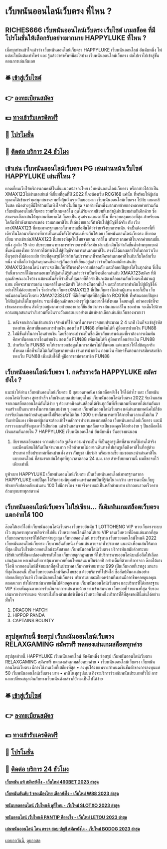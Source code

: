 # เว็บพนันออนไลน์เว็บตรง ที่ไหน ?
## RICHES666 เว็บพนันออนไลน์เว็บตรง เว็บไซต์ เกมสล็อต ที่มีโปรโมชั่นให้เลือกรับอย่างมากมาย HAPPYLUKE ที่ไหน ?
เมื่อทุกท่านเข้าใจแล้วว่า เว็บพนันออนไลน์เว็บตรง HAPPYLUKE เว็บพนันออนไลน์ อันดับหนึ่ง ไพ่แต่ละใบมีแต้มเท่าไหร่ และ รู้แล้วว่าคำศัพท์มีอะไรบ้าง เว็บพนันออนไลน์เว็บตรง ต่อไปเราไปเข้าสู่ขั้นตอนการเล่นกันเลย

## 🛎 [เข้าสู่เว็บไซต์](https://bit.ly/3SdLNi2)
## 👉 [ลงทะเบียนสมัคร](https://bit.ly/3SdLNi2)
## 💵 [ทางเข้ารับเครดิตฟรี](https://bit.ly/3dyRKHj)
## 👑 [โปรโมชั่น](https://bit.ly/3dyRKHj)
## 📱 [ติดต่อ บริการ 24 ชัวโมง](https://bit.ly/3dyRKHj)

## เข้าเล่น เว็บพนันออนไลน์เว็บตรง PG เล่นผ่านหน้าเว็บไซต์ HAPPYLUKE เล่นที่ไหน ?
ยอดเยี่ยมเว็บให้บริการเกมคาสิโนชั้นแนวหน้าของไทย เว็บพนันออนไลน์เว็บตรง หรือกล่าวได้ว่าเป็น XMAX123ไม่ผ่านเอเย่นต์ ที่เยี่ยมที่สุดที่ปี 2022 นี้จะต้องเว็บ RCG168 แค่นั้น ที่พร้อมให้ผู้เล่นทุกคนได้เข้ามาร่วมสนุกสนานรวมทั้งลุ้นเงินรางวัลเยอะมาก เว็บพนันออนไลน์เว็บตรง ไปกับ เกมคาสิโนสด ชนิดต่างๆที่มีให้ร่วมบันเทิงใจอย่างไม่สิ้นสุด จากค่ายชั้นหนึ่งมากมายก่ายกองหลายค่ายร่วมกัน เว็บพนันออนไลน์เว็บตรง รวมทั้งเกมคาสิโน สุดได้รับความนิยมที่เหล่าผู้เล่นนิยมเล่นกันอีกด้วย ซึ่งสามารถเลือกเล่นได้ทุกเกมที่อยากได้ ก็เลยเป็น ศูนย์รวมเกมคาสิโน ที่ครอบคลุมเยอะที่สุด สำหรับคนใดกันที่กำลังตามหาแหล่ง รวมเกมคาสิโน ที่เล่นง่ายและก็ทำเงินไปสู่บัญชีได้จริง กับ เว็บตรงXMAX123 ที่ตามมาตรฐานและก็สามารถเชื่อมั่นได้ว่าจ่ายจริงทุกการพนัน จำเป็นต้องตรงนี้ที่เดียวในโลกมาเริ่มทางที่การเป็นคนมั่งคั่งไปพร้อมเพียงกันได้เลย เว็บพนันออนไลน์เว็บตรง กับยอดเยี่ยม ทางเข้าเล่นXMAX123 ที่มาแรงที่สุดในไทยจากเกม กาสิโน บริการ เกมคาสิโนจากค่ายเกมชั้นหนึ่ง สูงถึง 15 ค่าย กับระบบแนวทางการทำรายการที่ล้ำสมัย ฝากเบิกเงินไม่จำกัดขั้นต่ำผ่านทุกแบงค์ชั้นหนึ่งของไทย ถ้าอยากได้ทำเงินไปสู่บัญชีจากการเล่นเกมคาสิโน ตรงนี้ได้ผลผลกำไรที่มากกว่าเว็บอื่นๆอย่างไม่ต้องสงสัย
ท้ายที่สุดสรุปได้ว่าถ้าเกิดปรารถนาที่จะสมัครเล่นเกมคาสิโนกับเว็บใดสักเว็บหนึ่ง น่าเชื่อถือว่าผู้เล่นทุกคนก็น่าจะรู้กันอย่างดีเยี่ยมอยู่แล้วว่าจำเป็นต้องสมัครเล่นกับ XMAX123ออนไลน์ เพราะจะเป็นเว็บที่รับรองถึงความปลอดภัย และก็ตอบปัญหาได้ในทุกด้าน ซึ่งในวันนี้พวกเราก็ได้มาเสนอแนะให้ผู้เล่นได้รู้กันแล้วว่าจำเป็นที่จะเลือกเล่นกับ XMAX123สมัคร ที่มีคุณลักษณะอะไรบ้าง แม้กระนั้นสิ่งที่จำเป็นที่สุดเลยก็คือจำเป็นจะต้องเลือกเล่นกับเว็บตรงไม่ผ่านผู้แทน เพื่อจะสามารถเล่น เกมคาสิโนเครดิตฟรี ได้อย่างมั่นอกมั่นใจ และก็สามารถทำเงินไปสู่บัญชีได้อย่างไร้ไม่ค่อยสบายใจ ซึ่งสำหรับ เว็บตรงXMAX123 ที่เป็นเว็บตรงไม่ผ่านผู้แทน และก็เป็น เว็บพนันออนไลน์เว็บตรง XMAX123SLOT ที่ดีเยี่ยมที่สุดที่ปีอยู่นี่แล้ว RCG168 ที่พร้อมตอบปัญหาให้กับผู้เล่นได้ในทุกด้าน รวมทั้งมีคุณลักษณะต่างๆที่ผู้เล่นอยากได้ทั้งหมด โดยเหตุนี้ อย่าคอยช้าที่จะเข้ามาลงทะเบียน สิ่งดีๆรออยู่มากมายก่ายกองและก็ยืนยันว่าการ เล่นเกมคาสิโน ของท่าน จะเต็มไปด้วยความสนุกสนานร่าเริงรวมทั้งเงินรางวัลเยอะแยะอย่างแน่แท้หากเลือกเล่นกับเว็บของพวกเรา
1. หลังจากฝากเงินเข้ามาแล้ว เจ้าหน้าที่ใช้เวลาในการตรวจสอบประมาณ 2 4 นาที เงินก็จะเข้าสู่รหัสของท่าน ศึกษาขั้นตอนการฝากเงิน ของเว็บ FUN88 เพิ่มเติมได้ที่ คู่มือการฝากเงิน FUN88
2. ไม่มีขั้นต่ำในการโอนย้ายเงิน โดยชื่อกระเป๋าจะเป็นชื่อเดียวกับแบรนด์เกมที่เราต้องการเดิมพัน ศึกษาขั้นตอนการโอนย้ายเงิน ของเว็บ FUN88 เพิ่มเติมได้ที่ คู่มือการโอนย้ายเงิน FUN88
3. สำหรับเว็บ FUN88 จะให้เรากรอกข้อมูลในการสมัครไม่กี่ขั้นตอน แต่แนะนำให้ใส่ข้อมูลจริงทั้งหมด เพื่อที่จะได้ไม่เกิดปัญหาภายหลัง เช่นการฝากเงิน ถอนเงิน ศึกษาขั้นตอนการสมัครสมาชิกของเว็บ FUN88 เพิ่มเติมได้ที่ คู่มือการสมัครสมาชิก FUN88

## เว็บพนันออนไลน์เว็บตรง 1. กดรับรางวัล HAPPYLUKE สมัครยังไง ?
แนะนำให้อ่าน เว็บพนันออนไลน์เว็บตรง 6 สุดยอดเทคนิค เล่นสล็อตยังไง ให้ได้กำไร และ เว็บพนันออนไลน์เว็บตรง สูตรสำเร็จ เก็บเงินแบบฉบับคนยุคใหม่ เว็บพนันออนไลน์เว็บตรง 2022
รับเงินแสนจากเกมสล็อตออนไลน์กันได้ง่าย ๆ ด้วยเทคนิคเล่นสล็อตได้เงินทุกวันที่เซียนเกมทั้งหลายได้เล่นกันมาจนสร้างเป็นแนวทางในการเล่นแบบง่าย ๆ ออกมา เว็บพนันออนไลน์เว็บตรง แค่เล่นตามเทคนิคไม่กี่ข้อ การรับเงินแสนด้วยต้นทุนแค่ไม่กี่ร้อยหรือไม่เกิน 1000 บาทก็สามารถทำได้ภายในเวลาแค่ไม่เกิน 7 วันเท่านั้นเอง เพียงแต่ผู้เล่นจะต้องเข้าใจหลักการทำงานของเกมสล็อต เว็บพนันออนไลน์เว็บตรง และมีการวางแผนที่รัดกุมเอาไว้เสียก่อน แล้วเงินแสนจากเกมสล็อตจะเป็นของคุณได้อย่างง่าย ๆ ปั่นสล็อตได้เงินแสนกันภายใน 7 HAPPYLUKE เว็บพนันออนไลน์ อันดับหนึ่ง วันอย่างแน่นอน
1. กับรายละเอียดของ ความลับวงล้อ รูเล็ต ความน่าจะเป็น ที่เป็นสูตรรูเล็ตที่สามารถใช้งานได้จริง และมีคนนิยมใช้กันเป็นจำนวนมาก หรือถ้าหากไม่อยากเดินทางไปเล่นรูเล็ตถึงคาสิโนที่อยู่ต่างประเทศ หรือประเทศเพื่อนบ้านทั้ง ลาว กัมพูชา เมียร์ม่า หรือมาเลเซีย ผมขอแนะนำเล่นคาสิโนแบบออนไลน์ ที่สามารถเล่นได้ทุกที่ทุกเวลาตลอด 24 ช.ม. เลย สำหรับบทความนี้ ผมก็ขอจบไว้เพียงเท่านี้

ยูฟ่าเบท HAPPYLUKE เว็บพนันออนไลน์เว็บตรง เป็นเว็บพนันออนไลน์มาตรฐานสากล HAPPYLUKE แฮปปี้ลุค ได้รับความนิยมอย่างแพร่หลายเป็นที่รู้จักในวงกว้าง เพราะฉะนั้นเว็บยูฟ่าเบทจึงปลอดภัยแน่นอน 100 ไม่มีการโกง จ่ายจริงครบแม้เป็นหลักล้านบาท ฝากถอนรวดเร็วครบถ้วนทุกบาททุกสตางค์

## เว็บพนันออนไลน์เว็บตรง ไม่ใช่เซียน… ก็เดิมพันเกมสล็อตเว็บตรงแตกง่ายได้ 100
ล๊อตโต้เฮงวีไอพี เว็บพนันออนไลน์เว็บตรง เว็บหวยอันดับ 1 LOTTOHENG VIP หวยเว็บตรงระบบเร็ว สนุกครบทุกหวยฮิตจ่ายไม่อั้น เว็บหวยออนไลน์ล๊อตโต้เฮง VIP เล่นเว็บหวยที่มีคนเล่นมากที่สุด เว็บหวยครบวงจรที่ให้อัตราจ่ายสูงสุด เว็บหวยออนไลน์ หวยรัฐบาล เว็บหวยออนไลน์ไหนดี 2022 เว็บพนันออนไลน์เว็บตรง เว็บหวยอันดับหนึ่ง ที่คนเล่นหวยจากทั่วประเทศ แนะนำเพื่อนเล่นให้มากที่สุด เป็นเว็บไซต์หวยออนไลน์ระดับสากล เว็บพนันออนไลน์เว็บตรง บริการทันสมัยด้วยระบบเซิร์ฟเวอร์ที่มั่นคงปลอดภัยระดับโลก เว็บหวยถูกกฎหมาย ที่ให้บริการหวยออนไลน์บนมือถือให้เลือกเล่นลุ้นเลข พาเพลินกับการลุ้นหวยหวยที่คนไทยเล่นมาเป็นร้อยปี อย่างเต็มที่ด้วยบริการจาก ล๊อตโต้เฮงวีไอพี หวยออนไลน์ที่จ่ายมากที่สุดในประเทศ เว็บหวยจ่ายบาทละ 999 เป็นเว็บหวยที่เรทสูง มาแรงที่สุดในตอนนี้ เป็นเว็บหวยออนไลน์ที่คนไทยชอบ ด้วยบริการที่โปร่งใส ซื่อสัตย์มั่นคงเล่นอย่างปลอดภัยทุกวินาที เว็บพนันออนไลน์เว็บตรง บริการแบบละเอียดพร้อมทีมงานมืออาชีพคอยดูแลคุณตลอดเวลา ทำให้การเล่นหวยเต็มไปด้วยคุณภาพ เว็บพนันออนไลน์เว็บตรง และบริการที่ได้มาตรฐาน VIP ช่วยเพิ่มคุณภาพการรับเงินจากการเล่นหวยด้วย ทางเข้าเล่นหวย เว็บหวยที่จ่ายแพงที่สุด รับรองเล่นหวยง่ายจ่ายแพง จ่ายตรงไม่โกงล้านเปอร์เซ็นต์ เว็บหวยยืนหนึ่งบริการที่ดีที่สุดของปีนี้เล่นได้อย่างมั่นใจ
1. DRAGON HATCH
2. HIPPOP PANDA
3. CAPTAINS BOUNTY

## สรุปสุดท้ายนี้ ข้อสรุป เว็บพนันออนไลน์เว็บตรง RELAXGAMING สมัครฟรี ทดลองเล่นเกมสล็อตทุกค่าย
สรุปสุดท้ายนี้ HAPPYLUKE เว็บพนันออนไลน์ อันดับหนึ่ง ข้อสรุป เว็บพนันออนไลน์เว็บตรง RELAXGAMING สมัครฟรี ทดลองเล่นเกมสล็อตทุกค่าย • เว็บพนันออนไลน์เว็บตรง เว็บพนันออนไลน์เว็บตรง มีการใช้งานเว็บที่เสถียรที่สุด
• ลงทุนได้ง่ายเพราะกำหนดเงินขั้นต่ำของการลงทุนแค่ 50 เว็บพนันออนไลน์เว็บตรง บาท
• คาสิโนทุกรูปแบบ ถึงจะบริการร่วมกับพนันประเภททั่วไป การแลกเปลี่ยนสกุลเงินกับทางเว็บพนันดังกล่าวก็ยังคงเป็นไปได้ง่าย

## 🛎 [เข้าสู่เว็บไซต์](https://bit.ly/3SdLNi2)
## 👉 [ลงทะเบียนสมัคร](https://bit.ly/3SdLNi2)
## 💵 [ทางเข้ารับเครดิตฟรี](https://bit.ly/3dyRKHj)
## 👑 [โปรโมชั่น](https://bit.ly/3dyRKHj)
## 📱 [ติดต่อ บริการ 24 ชัวโมง](https://bit.ly/3dyRKHj)

#### [เว็บพนัน แท้ สมัครยังไง - เว็บใหม่ 460BET 2023 ล่าสุด](https://atom.io/themes/เว็บพนัน%20แท้%20สมัครยังไง%20-%20เว็บใหม่%20460bet%202023%20ล่าสุด)
#### [เว็บพนันอันดับ 1 ของเมืองไทย เลือกยังไง - เว็บใหม่ W88 2023 ล่าสุด](https://atom.io/themes/เว็บพนันอันดับ%201%20ของเมืองไทย%20เลือกยังไง%20-%20เว็บใหม่%20w88%202023%20ล่าสุด)
#### [พนันบอลออนไลน์ เว็บไหนดี ดูที่ไหน - เว็บใหม่ SLOTXO 2023 ล่าสุด](https://atom.io/themes/พนันบอลออนไลน์%20เว็บไหนดี%20ดูที่ไหน%20-%20เว็บใหม่%20slotxo%202023%20ล่าสุด)
#### [พนันออนไลน์ เว็บไหนดี PANTIP คืออะไร - เว็บใหม่ LETOU 2023 ล่าสุด](https://atom.io/themes/พนันออนไลน์%20เว็บไหนดี%20pantip%20คืออะไร%20-%20เว็บใหม่%20letou%202023%20ล่าสุด)
#### [เล่นพนันออนไลน์ โดน ตรวจ สอบ บัญชี สมัครยังไง - เว็บใหม่ BODOG 2023 ล่าสุด](https://atom.io/themes/เล่นพนันออนไลน์%20โดน%20ตรวจ%20สอบ%20บัญชี%20สมัครยังไง%20-%20เว็บใหม่%20bodog%202023%20ล่าสุด)

[ผลบอลวันนี้](https://siamsport.tv "ผลบอลวันนี้"), [ดูบอลสด](https://siamsport.tv/ดูบอลสด "ดูบอลสด")